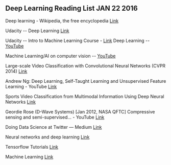 

## Deep Learning Reading List JAN 22 2016

Deep learning - Wikipedia, the free encyclopedia [Link](https://en.wikipedia.org/wiki/Deep_learning)

Udacity -- Deep Learning [Link](https://www.udacity.com/course/deep-learning--ud730)

Udacity -- Intro to Machine Learning Course -  [Link](https://www.udacity.com/courses/ud120)
Deep Learning -- [YouTube](https://www.youtube.com/watch?v=xx310zM3tLs&ab_channel=TEDxTalks)

Machine Learning/AI on computer vision --  [YouTube](https://www.youtube.com/watch?v=40riCqvRoMs&feature=youtu.be&ab_channel=TED)

Large-scale Video Classification with Convolutional Neural Networks (CVPR 2014) [Link](http://cs.stanford.edu/people/karpathy/deepvideo/)

Andrew Ng: Deep Learning, Self-Taught Learning and Unsupervised Feature Learning - YouTube [Link](https://www.youtube.com/watch?v=n1ViNeWhC24&ab_channel=%E9%BB%84%E9%91%AB)

Sports Video Classification from Multimodal Information Using Deep Neural Networks [Link](http://www.iitg.ernet.in/amitsethi/publications/13.06SportsVideoDeepNN.pdf)

Geordie Rose (D-Wave Systems) [Jan 2012, NASA QFTC] Compressive sensing and semi-supervised... - YouTube [Link](https://www.youtube.com/watch?v=NI0g41RWf-8&t=451s&ab_channel=PaulCalhoun)

Doing Data Science at Twitter — Medium [Link](https://medium.com/@rchang/my-two-year-journey-as-a-data-scientist-at-twitter-]f0c13298aee6#.92eik974)

Neural networks and deep learning [Link](http://neuralnetworksanddeeplearning.com/)

Tensorflow Tutorials [Link](https://www.tensorflow.org/versions/master/tutorials/index.html)

Machine Learning [Link](https://www.cs.ox.ac.uk/people/nando.defreitas/machinelearning/)

